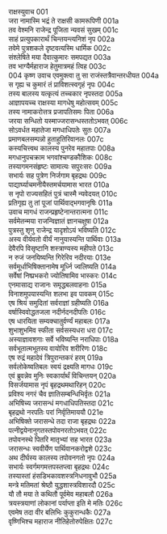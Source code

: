 राक्षस्युवाच	001  
जरा नामास्मि भद्रं ते राक्षसी कामरूपिणी	001a  
तव वेश्मनि राजेन्द्र पूजिता न्यवसं सुखम्	001c  
साहं प्रत्युपकारार्थं चिन्तयन्त्यनिशं नृप	002a  
तवेमे पुत्रशकले दृष्टवत्यस्मि धार्मिक	002c  
संश्लेषिते मया दैवात्कुमारः समपद्यत	003a  
तव भाग्यैर्महाराज हेतुमात्रमहं त्विह	003c  
004    कृष्ण उवाच
एवमुक्त्वा तु सा राजंस्तत्रैवान्तरधीयत	004a  
स गृह्य च कुमारं तं प्राविशत्स्वगृहं नृपः	004c  
तस्य बालस्य यत्कृत्यं तच्चकार नृपस्तदा	005a  
आज्ञापयच्च राक्षस्या मागधेषु महोत्सवम्	005c  
तस्य नामाकरोत्तत्र प्रजापतिसमः पिता	006a  
जरया सन्धितो यस्माज्जरासन्धस्ततोऽभवत्	006c  
सोऽवर्धत महातेजा मगधाधिपतेः सुतः	007a  
प्रमाणबलसम्पन्नो हुताहुतिरिवानलः	007c  
कस्यचित्त्वथ कालस्य पुनरेव महातपाः	008a  
मगधानुपचक्राम भगवांश्चण्डकौशिकः	008c  
तस्यागमनसंहृष्टः सामात्यः सपुरःसरः	009a  
सभार्यः सह पुत्रेण निर्जगाम बृहद्रथः	009c  
पाद्यार्घ्याचमनीयैस्तमर्चयामास भारत	010a  
स नृपो राज्यसहितं पुत्रं चास्मै न्यवेदयत्	010c  
प्रतिगृह्य तु तां पूजां पार्थिवाद्भगवानृषिः	011a  
उवाच मागधं राजन्प्रहृष्टेनान्तरात्मना	011c  
सर्वमेतन्मया राजन्विज्ञातं ज्ञानचक्षुषा	012a  
पुत्रस्तु शृणु राजेन्द्र यादृशोऽयं भविष्यति	012c  
अस्य वीर्यवतो वीर्यं नानुयास्यन्ति पार्थिवाः	013a  
देवैरपि विसृष्टानि शस्त्राण्यस्य महीपते	013c  
न रुजं जनयिष्यन्ति गिरेरिव नदीरयाः	013e  
सर्वमूर्धाभिषिक्तानामेष मूर्ध्नि ज्वलिष्यति	014a  
सर्वेषां निष्प्रभकरो ज्योतिषामिव भास्करः	014c  
एनमासाद्य राजानः समृद्धबलवाहनाः	015a  
विनाशमुपयास्यन्ति शलभा इव पावकम्	015c  
एष श्रियं समुदितां सर्वराज्ञां ग्रहीष्यति	016a  
वर्षास्विवोद्धतजला नदीर्नदनदीपतिः	016c  
एष धारयिता सम्यक्चातुर्वर्ण्यं महाबलः	017a  
शुभाशुभमिव स्फीता सर्वसस्यधरा धरा	017c  
अस्याज्ञावशगाः सर्वे भविष्यन्ति नराधिपाः	018a  
सर्वभूतात्मभूतस्य वायोरिव शरीरिणः	018c  
एष रुद्रं महादेवं त्रिपुरान्तकरं हरम्	019a  
सर्वलोकेष्वतिबलः स्वयं द्रक्ष्यति मागधः	019c  
एवं ब्रुवन्नेव मुनिः स्वकार्यार्थं विचिन्तयन्	020a  
विसर्जयामास नृपं बृहद्रथमथारिहन्	020c  
प्रविश्य नगरं चैव ज्ञातिसम्बन्धिभिर्वृतः	021a  
अभिषिच्य जरासन्धं मगधाधिपतिस्तदा	021c  
बृहद्रथो नरपतिः परां निर्वृतिमाययौ	021e  
अभिषिक्ते जरासन्धे तदा राजा बृहद्रथः	022a  
पत्नीद्वयेनानुगतस्तपोवनरतोऽभवत्	022c  
तपोवनस्थे पितरि मातृभ्यां सह भारत	023a  
जरासन्धः स्ववीर्येण पार्थिवानकरोद्वशे	023c  
अथ दीर्घस्य कालस्य तपोवनगतो नृपः	024a  
सभार्यः स्वर्गमगमत्तपस्तप्त्वा बृहद्रथः	024c  
तस्यास्तां हंसडिभकावशस्त्रनिधनावुभौ	025a  
मन्त्रे मतिमतां श्रेष्ठौ युद्धशास्त्रविशारदौ	025c  
यौ तौ मया ते कथितौ पूर्वमेव महाबलौ	026a  
त्रयस्त्रयाणां लोकानां पर्याप्ता इति मे मतिः	026c  
एवमेष तदा वीर बलिभिः कुकुरान्धकैः	027a  
वृष्णिभिश्च महाराज नीतिहेतोरुपेक्षितः	027c  
